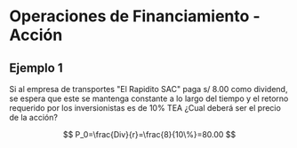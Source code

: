 # Operaciones de Financiamiento - Acción

## Ejemplo 1

Si al empresa de transportes "El Rapidito SAC" paga s/ 8.00 como dividend, se espera que este se mantenga constante a lo largo del tiempo y el retorno requerido por los inversionistas es de 10% TEA ¿Cual deberá ser el precio de la acción?

$$
P_0=\frac{Div}{r}=\frac{8}{10\%}=80.00
$$
